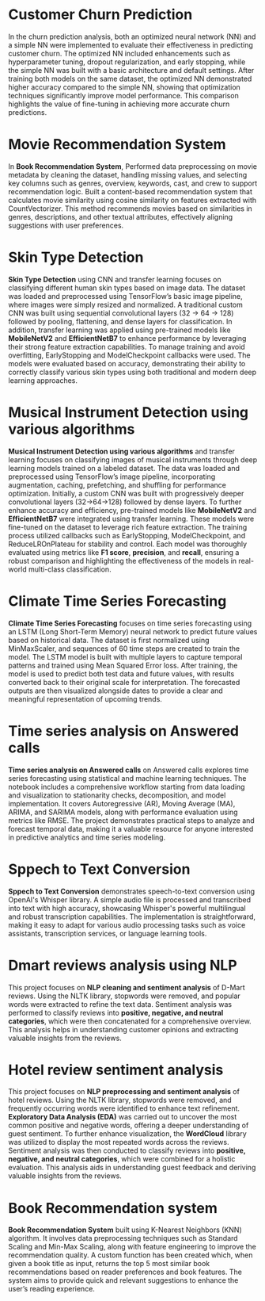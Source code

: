 # Customer Churn Prediction
In the churn prediction analysis, both an optimized neural network (NN) and a simple NN were implemented to evaluate their effectiveness in predicting customer churn. The optimized NN included enhancements such as hyperparameter tuning, dropout regularization, and early stopping, while the simple NN was built with a basic architecture and default settings. After training both models on the same dataset, the optimized NN demonstrated higher accuracy compared to the simple NN, showing that optimization techniques significantly improve model performance. This comparison highlights the value of fine-tuning in achieving more accurate churn predictions.
# Movie Recommendation System
In **Book Recommendation System**, Performed data preprocessing on movie metadata by cleaning the dataset, handling missing values, and selecting key columns such as genres, overview, keywords, cast, and crew to support recommendation logic. Built a content-based recommendation system that calculates movie similarity using cosine similarity on features extracted with CountVectorizer. This method recommends movies based on similarities in genres, descriptions, and other textual attributes, effectively aligning suggestions with user preferences.
# Skin Type Detection 
**Skin Type Detection** using CNN and transfer learning focuses on classifying different human skin types based on image data. The dataset was loaded and preprocessed using TensorFlow’s basic image pipeline, where images were simply resized and normalized. A traditional custom CNN was built using sequential convolutional layers (32 → 64 → 128) followed by pooling, flattening, and dense layers for classification. In addition, transfer learning was applied using pre-trained models like **MobileNetV2** and **EfficientNetB7** to enhance performance by leveraging their strong feature extraction capabilities. To manage training and avoid overfitting, EarlyStopping and ModelCheckpoint callbacks were used. The models were evaluated based on accuracy, demonstrating their ability to correctly classify various skin types using both traditional and modern deep learning approaches.
# Musical Instrument Detection using various algorithms
**Musical Instrument Detection using various algorithms** and transfer learning focuses on classifying images of musical instruments through deep learning models trained on a labeled dataset. The data was loaded and preprocessed using TensorFlow’s image pipeline, incorporating augmentation, caching, prefetching, and shuffling for performance optimization. Initially, a custom CNN was built with progressively deeper convolutional layers (32→64→128) followed by dense layers. To further enhance accuracy and efficiency, pre-trained models like **MobileNetV2** and **EfficientNetB7** were integrated using transfer learning. These models were fine-tuned on the dataset to leverage rich feature extraction. The training process utilized callbacks such as EarlyStopping, ModelCheckpoint, and ReduceLROnPlateau for stability and control. Each model was thoroughly evaluated using metrics like **F1 score**, **precision**, and **recall**, ensuring a robust comparison and highlighting the effectiveness of the models in real-world multi-class classification.
# Climate Time Series Forecasting 
**Climate Time Series Forecasting** focuses on time series forecasting using an LSTM (Long Short-Term Memory) neural network to predict future values based on historical data. The dataset is first normalized using MinMaxScaler, and sequences of 60 time steps are created to train the model. The LSTM model is built with multiple layers to capture temporal patterns and trained using Mean Squared Error loss. After training, the model is used to predict both test data and future values, with results converted back to their original scale for interpretation. The forecasted outputs are then visualized alongside dates to provide a clear and meaningful representation of upcoming trends.
# Time series analysis on Answered calls
**Time series analysis on Answered calls** on Answered calls explores time series forecasting using statistical and machine learning techniques. The notebook includes a comprehensive workflow starting from data loading and visualization to stationarity checks, decomposition, and model implementation. It covers Autoregressive (AR), Moving Average (MA), ARIMA, and SARIMA models, along with performance evaluation using metrics like RMSE. The project demonstrates practical steps to analyze and forecast temporal data, making it a valuable resource for anyone interested in predictive analytics and time series modeling.
# Sppech to Text Conversion
**Sppech to Text Conversion** demonstrates speech-to-text conversion using OpenAI's Whisper library. A simple audio file is processed and transcribed into text with high accuracy, showcasing Whisper's powerful multilingual and robust transcription capabilities. The implementation is straightforward, making it easy to adapt for various audio processing tasks such as voice assistants, transcription services, or language learning tools.
# Dmart reviews analysis using NLP
This project focuses on **NLP cleaning and sentiment analysis** of D-Mart reviews. Using the NLTK library, stopwords were removed, and popular words were extracted to refine the text data. Sentiment analysis was performed to classify reviews into **positive, negative, and neutral categories**, which were then concatenated for a comprehensive overview. This analysis helps in understanding customer opinions and extracting valuable insights from the reviews.
# Hotel review sentiment analysis
This project focuses on **NLP preprocessing and sentiment analysis** of hotel reviews. Using the NLTK library, stopwords were removed, and frequently occurring words were identified to enhance text refinement. **Exploratory Data Analysis (EDA)** was carried out to uncover the most common positive and negative words, offering a deeper understanding of guest sentiment. To further enhance visualization, the **WordCloud** library was utilized to display the most repeated words across the reviews. Sentiment analysis was then conducted to classify reviews into **positive, negative, and neutral categories**, which were combined for a holistic evaluation. This analysis aids in understanding guest feedback and deriving valuable insights from the reviews.
# Book Recommendation system
**Book Recommendation System** built using K-Nearest Neighbors (KNN) algorithm. It involves data preprocessing techniques such as Standard Scaling and Min-Max Scaling, along with feature engineering to improve the recommendation quality. A custom function has been created which, when given a book title as input, returns the top 5 most similar book recommendations based on reader preferences and book features. The system aims to provide quick and relevant suggestions to enhance the user’s reading experience.






















